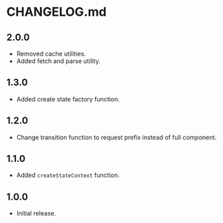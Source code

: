 # CHANGELOG.md

## 2.0.0

- Removed cache utilities.
- Added fetch and parse utility.

## 1.3.0

- Added create state factory function.

## 1.2.0

- Change transition function to request prefix instead of full component.

## 1.1.0

- Added `createStateContext` function.

## 1.0.0

- Initial release.
